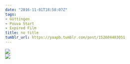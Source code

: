 ```yaml
---
date: "2016-11-01T18:58:07Z"
tags:
- Göttingen
- Pouva Start
- Expired Film
title: no title
tumblr_url: https://yaapb.tumblr.com/post/152604403051
---
```

 ![](/tumblr_files/tumblr_ofz5v8Oa9l1v9quwwo1_1280.jpg)  
 ![](/tumblr_files/tumblr_ofz5v8Oa9l1v9quwwo2_1280.jpg)  
  
